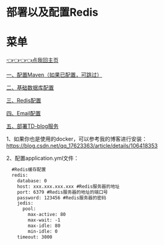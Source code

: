 # 部署以及配置Redis


# 菜单

[👈👈👈👈点我回主页](../README.md)

[一、配置Maven（如果已配置，可跳过）](https://blog.csdn.net/qq_17623363/article/details/88858907)

[二、基础数据库配置](picbuildDatabase.md)

[三、Redis配置](picbuildRedis.md)

[四、Email配置](picbuildEmail.md)

[五、部署TD-blog服务](picbuildServer.md)



1、如果你也是使用的docker，可以参考我的博客进行安装：https://blog.csdn.net/qq_17623363/article/details/106418353

2、配置application.yml文件：
```xml
  #Redis缓存配置
  redis:
    database: 0
    host: xxx.xxx.xxx.xxx #Redis服务器的地址
    port: 6379 #Redis服务器的地址的端口号
    password: 123456 #Redis服务器的密码
    jedis:
      pool:
        max-active: 80
        max-wait: -1
        max-idle: 80
        min-idle: 0
    timeout: 3000
```